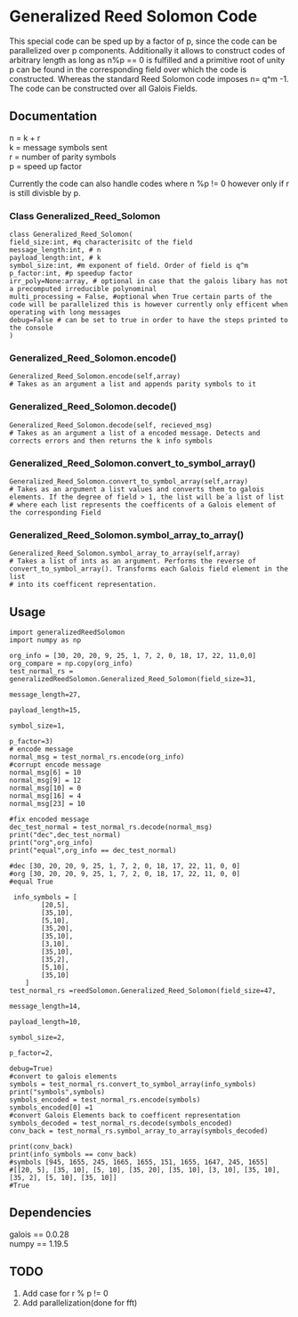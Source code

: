 # Generalized Reed Solomon Code

This special code can be sped up by a factor of p, since the code can be parallelized over p components. Additionally it allows to construct codes of arbitrary length as long as n%p == 0 is fulfilled and a primitive root of unity p can be found in the corresponding field over which the code is constructed. Whereas the standard Reed Solomon code imposes n= q^m -1. The code can be constructed over all Galois Fields.

## Documentation
n = k + r <br/>
k = message symbols sent <br/>
r = number of parity symbols <br/>
p = speed up factor <br/>

Currently the code can also handle codes where n %p != 0 however only if r is still divisble by p.
### Class Generalized_Reed_Solomon
```
class Generalized_Reed_Solomon(
field_size:int, #q characterisitc of the field
message_length:int, # n
payload_length:int, # k
symbol_size:int, #m exponent of field. Order of field is q^m
p_factor:int, #p speedup factor
irr_poly=None:array, # optional in case that the galois libary has not a precomputed irreducible polynominal
multi_processing = False, #optional when True certain parts of the code will be parallelized this is however currently only efficent when operating with long messages
debug=False # can be set to true in order to have the steps printed to the console
)
```
### Generalized_Reed_Solomon.encode()
```
Generalized_Reed_Solomon.encode(self,array)
# Takes as an argument a list and appends parity symbols to it
```
### Generalized_Reed_Solomon.decode()
```
Generalized_Reed_Solomon.decode(self, recieved_msg)
# Takes as an argument a list of a encoded message. Detects and corrects errors and then returns the k info symbols
```
### Generalized_Reed_Solomon.convert_to_symbol_array()
```
Generalized_Reed_Solomon.convert_to_symbol_array(self,array)
# Takes as an argument a list values and converts them to galois elements. If the degree of field > 1, the list will be´a list of list
# where each list represents the coefficents of a Galois element of the corresponding Field
```

### Generalized_Reed_Solomon.symbol_array_to_array()
```
Generalized_Reed_Solomon.symbol_array_to_array(self,array)
# Takes a list of ints as an argument. Performs the reverse of convert_to_symbol_array(). Transforms each Galois field element in the list
# into its coefficent representation.
```
## Usage
```
import generalizedReedSolomon
import numpy as np

org_info = [30, 20, 20, 9, 25, 1, 7, 2, 0, 18, 17, 22, 11,0,0]
org_compare = np.copy(org_info)
test_normal_rs = generalizedReedSolomon.Generalized_Reed_Solomon(field_size=31,
                                                                 message_length=27,
                                                                 payload_length=15,
                                                                 symbol_size=1,
                                                                 p_factor=3)
# encode message
normal_msg = test_normal_rs.encode(org_info)
#corrupt encode message
normal_msg[6] = 10
normal_msg[9] = 12
normal_msg[10] = 0
normal_msg[16] = 4
normal_msg[23] = 10

#fix encoded message
dec_test_normal = test_normal_rs.decode(normal_msg)
print("dec",dec_test_normal)
print("org",org_info)
print("equal",org_info == dec_test_normal)

#dec [30, 20, 20, 9, 25, 1, 7, 2, 0, 18, 17, 22, 11, 0, 0]
#org [30, 20, 20, 9, 25, 1, 7, 2, 0, 18, 17, 22, 11, 0, 0]
#equal True
```
```
 info_symbols = [
        [20,5],
        [35,10],
        [5,10],
        [35,20],
        [35,10],
        [3,10],
        [35,10],
        [35,2],
        [5,10],
        [35,10]
    ]
test_normal_rs =reedSolomon.Generalized_Reed_Solomon(field_size=47,
                                                                 message_length=14,
                                                                 payload_length=10,
                                                                 symbol_size=2,
                                                                 p_factor=2,
                                                                debug=True)
#convert to galois elements
symbols = test_normal_rs.convert_to_symbol_array(info_symbols)
print("symbols",symbols)
symbols_encoded = test_normal_rs.encode(symbols)
symbols_encoded[0] =1
#convert Galois Elements back to coefficent representation
symbols_decoded = test_normal_rs.decode(symbols_encoded)
conv_back = test_normal_rs.symbol_array_to_array(symbols_decoded)
    
print(conv_back)
print(info_symbols == conv_back)
#symbols [945, 1655, 245, 1665, 1655, 151, 1655, 1647, 245, 1655]
#[[20, 5], [35, 10], [5, 10], [35, 20], [35, 10], [3, 10], [35, 10], [35, 2], [5, 10], [35, 10]]
#True
```
## Dependencies
galois == 0.0.28 <br/>
numpy == 1.19.5

## TODO
1. Add case for r % p != 0 <br/>
2. Add parallelization(done for fft)
